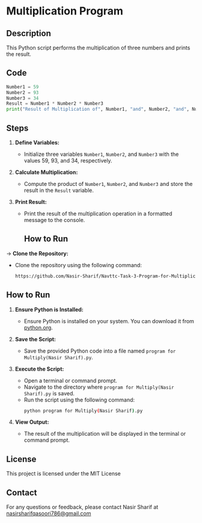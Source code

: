 
# Multiplication Program

## Description

This Python script performs the multiplication of three numbers and prints the result.

## Code

```python
Number1 = 59
Number2 = 93
Number3 = 34
Result = Number1 * Number2 * Number3
print("Result of Multiplication of", Number1, "and", Number2, "and", Number3, "is", "::", Result)
```

## Steps

1. **Define Variables:**
   - Initialize three variables `Number1`, `Number2`, and `Number3` with the values 59, 93, and 34, respectively.

2. **Calculate Multiplication:**
   - Compute the product of `Number1`, `Number2`, and `Number3` and store the result in the `Result` variable.

3. **Print Result:**
   - Print the result of the multiplication operation in a formatted message to the console.

     ## How to Run

-> **Clone the Repository:**
   - Clone the repository using the following command:
     ```bash
     https://github.com/Nasir-Sharif/Navttc-Task-3-Program-for-Multiplication.git
     ```

## How to Run

1. **Ensure Python is Installed:**
   - Ensure Python is installed on your system. You can download it from [python.org](https://www.python.org/downloads/).

2. **Save the Script:**
   - Save the provided Python code into a file named `program for Multiply(Nasir Sharif).py`.

3. **Execute the Script:**
   - Open a terminal or command prompt.
   - Navigate to the directory where `program for Multiply(Nasir Sharif).py` is saved.
   - Run the script using the following command:
     ```bash
     python program for Multiply(Nasir Sharif).py
     ```

4. **View Output:**
   - The result of the multiplication will be displayed in the terminal or command prompt.

## License

This project is licensed under the MIT License 

## Contact

For any questions or feedback, please contact Nasir Sharif at nasirsharifqasoori786@gmail.com
```
